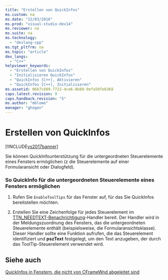 ```yaml
---
title: "Erstellen von QuickInfos"
ms.custom: na
ms.date: "12/03/2016"
ms.prod: "visual-studio-dev14"
ms.reviewer: na
ms.suite: na
ms.technology: 
  - "devlang-cpp"
ms.tgt_pltfrm: na
ms.topic: "article"
dev_langs: 
  - "C++"
helpviewer_keywords: 
  - "Erstellen von QuickInfos"
  - "Initialisieren QuickInfos"
  - "QuickInfos [C++], Aktivieren"
  - "QuickInfos [C++], Initialisieren"
ms.assetid: 06b7c889-7722-4ce6-8b88-9efa50fe6369
caps.latest.revision: 9
caps.handback.revision: "5"
ms.author: "mblome"
manager: "ghogen"
---
```

# Erstellen von QuickInfos
[!INCLUDE[vs2017banner](../assembler/inline/includes/vs2017banner.md)]

Sie können QuickInfounterstützung für die untergeordneten Steuerelemente eines Fensters ermöglichen \(z die Steuerelemente auf einer Formularansicht oder Dialogfeld\).  
  
### So QuickInfo für die untergeordneten Steuerelemente eines Fensters ermöglichen  
  
1.  Rufen Sie `EnableToolTips` für das Fenster auf, für das Sie QuickInfos bereitstellen möchten.  
  
2.  Erstellen Sie eine Zeichenfolge für jedes Steuerelement im [TTN\_NEEDTEXT\-Benachrichtigung](../mfc/handling-ttn-needtext-notification-for-tool-tips.md)\-Handler bereit.  Der Handler wird in der Meldungszuordnung des Fensters, das die untergeordneten Steuerelemente enthält \(beispielsweise, die Formularansichtsklasse\).  Dieser Handler sollte eine Funktion aufrufen, die das Steuerelement identifiziert und **pszText** festgelegt, um den Text anzugeben, der durch das ToolTip\-Steuerelement verwendet wird.  
  
## Siehe auch  
 [QuickInfos in Fenstern, die nicht von CFrameWnd abgeleitet sind](../mfc/tool-tips-in-windows-not-derived-from-cframewnd.md)